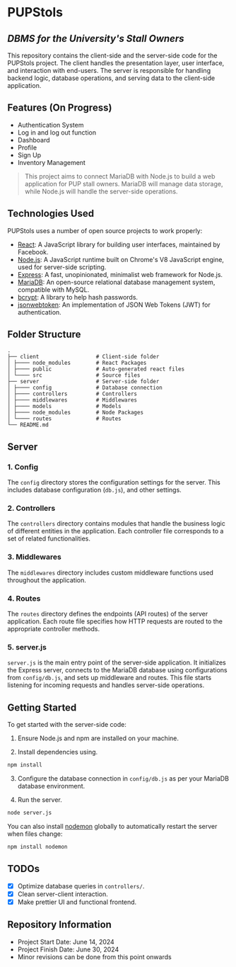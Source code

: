 # PUPStols
## _DBMS for the University's Stall Owners_

This repository contains the client-side and the server-side code for the PUPStols project. The client handles the presentation layer, user interface, and interaction with end-users. The server is responsible for handling backend logic, database operations, and serving data to the client-side application.

## Features (On Progress)

- Authentication System
- Log in and log out function
- Dashboard
- Profile
- Sign Up
- Inventory Management

> This project aims to connect MariaDB with Node.js 
> to build a web application for PUP stall owners. 
> MariaDB will manage data storage, while Node.js will handle 
> the server-side operations.

## Technologies Used

PUPStols uses a number of open source projects to work properly:

- [React](https://react.dev/): A JavaScript library for building user interfaces, maintained by Facebook.
- [Node.js](https://nodejs.org/en): A JavaScript runtime built on Chrome's V8 JavaScript engine, used for server-side scripting.
- [Express](https://expressjs.com/): A fast, unopinionated, minimalist web framework for Node.js.
- [MariaDB](https://mariadb.org/): An open-source relational database management system, compatible with MySQL.
- [bcrypt](https://www.npmjs.com/package/bcrypt): A library to help hash passwords.
- [jsonwebtoken](https://www.npmjs.com/package/jsonwebtoken): An implementation of JSON Web Tokens (JWT) for authentication.

## Folder Structure

    .
    ├── client                  # Client-side folder
    │ ├──── node_modules        # React Packages
    │ ├──── public              # Auto-generated react files
    │ └──── src                 # Source files
    ├── server                  # Server-side folder
    │ ├──── config              # Database connection
    │ ├──── controllers         # Controllers 
    │ ├──── middlewares         # Middlewares
    │ ├──── models              # Models
    │ ├──── node_modules        # Node Packages
    │ └──── routes              # Routes
    └── README.md

## Server

### 1. Config

The `config` directory stores the configuration settings for the server. This includes database configuration (`db.js`), and other settings.

### 2. Controllers

The `controllers` directory contains modules that handle the business logic of different entities in the application. Each controller file corresponds to a set of related functionalities.

### 3. Middlewares

The `middlewares` directory includes custom middleware functions used throughout the application.

### 4. Routes

The `routes` directory defines the endpoints (API routes) of the server application. Each route file specifies how HTTP requests are routed to the appropriate controller methods.

### 5. server.js

`server.js` is the main entry point of the server-side application. It initializes the Express server, connects to the MariaDB database using configurations from `config/db.js`, and sets up middleware and routes. This file starts listening for incoming requests and handles server-side operations.

## Getting Started

To get started with the server-side code:

1. Ensure Node.js and npm are installed on your machine.

2. Install dependencies using.

```bash
npm install 
```

3. Configure the database connection in `config/db.js` as per your MariaDB database environment.

4. Run the server.
```bash
node server.js
```

You can also install [nodemon](https://www.npmjs.com/package/nodemon) globally to automatically restart the server when files change:
```bash
npm install nodemon
```

## TODOs

- [x] Optimize database queries in `controllers/`.
- [x] Clean server-client interaction.
- [x] Make prettier UI and functional frontend.

## Repository Information

- Project Start Date: June 14, 2024
- Project Finish Date: June 30, 2024
- Minor revisions can be done from this point onwards